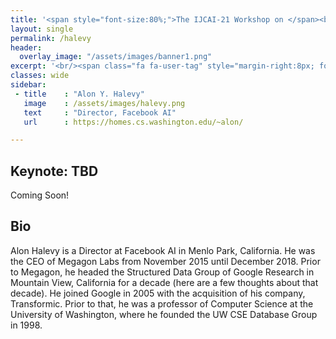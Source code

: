 ```yaml
---
title: '<span style="font-size:80%;">The IJCAI-21 Workshop on </span><br>Applied Semantics Extraction and Analytics  <span style="font-size:70%;">(ASEA)</span>'
layout: single
permalink: /halevy
header:
  overlay_image: "/assets/images/banner1.png"
excerpt: '<br/><span class="fa fa-user-tag" style="margin-right:8px; font-size: 90%;"></span>ASEA Speakers<br/>'
classes: wide
sidebar:
 - title    : "Alon Y. Halevy"
   image    : /assets/images/halevy.png
   text     : "Director, Facebook AI"
   url      : https://homes.cs.washington.edu/~alon/

---
```

<h2 id="keynote">Keynote: TBD</h2>
Coming Soon!

<h2>Bio</h2>
<p>Alon Halevy is a Director at Facebook AI in Menlo Park, California.
He was the CEO of Megagon Labs from November 2015 until December 2018. Prior to Megagon, he headed the Structured Data Group of Google Research in Mountain View, California for a decade (here are a few thoughts about that decade). He joined Google in 2005 with the acquisition of his company, Transformic. Prior to that, he was a professor of Computer Science at the University of Washington, where he founded the UW CSE Database Group in 1998.</p>



